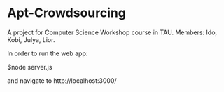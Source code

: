# Apt-Crowdsourcing
A project for Computer Science Workshop course in TAU. Members: Ido, Kobi, Julya, Lior.

In order to run the web app: 

$node server.js

and navigate to http://localhost:3000/ 
